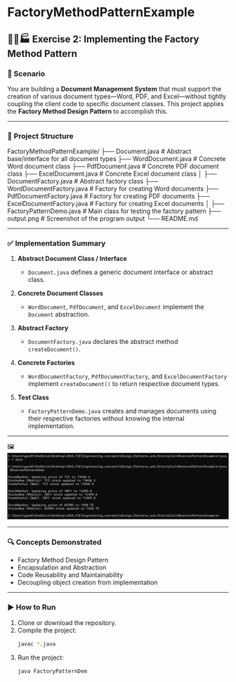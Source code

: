 # FactoryMethodPatternExample

## 🧑‍🏭🏭 Exercise 2: Implementing the Factory Method Pattern

### 📘 Scenario

You are building a **Document Management System** that must support the creation of various document types—Word, PDF, and Excel—without tightly coupling the client code to specific document classes. This project applies the **Factory Method Design Pattern** to accomplish this.

---

### 🧱 Project Structure

FactoryMethodPatternExample/
├── Document.java # Abstract base/interface for all document types
├── WordDocument.java # Concrete Word document class
├── PdfDocument.java # Concrete PDF document class
├── ExcelDocument.java # Concrete Excel document class
│
├── DocumentFactory.java # Abstract factory class
├── WordDocumentFactory.java # Factory for creating Word documents
├── PdfDocumentFactory.java # Factory for creating PDF documents
├── ExcelDocumentFactory.java # Factory for creating Excel documents
│
├── FactoryPatternDemo.java # Main class for testing the factory pattern
├── output.png # Screenshot of the program output
└── README.md



---

### ✅ Implementation Summary

1. **Abstract Document Class / Interface**
   - `Document.java` defines a generic document interface or abstract class.

2. **Concrete Document Classes**
   - `WordDocument`, `PdfDocument`, and `ExcelDocument` implement the `Document` abstraction.

3. **Abstract Factory**
   - `DocumentFactory.java` declares the abstract method `createDocument()`.

4. **Concrete Factories**
   - `WordDocumentFactory`, `PdfDocumentFactory`, and `ExcelDocumentFactory` implement `createDocument()` to return respective document types.

5. **Test Class**
   - `FactoryPatternDemo.java` creates and manages documents using their respective factories without knowing the internal implementation.

---

🖼️ ![Output Screenshot](./output.png)

---

### 🔍 Concepts Demonstrated

- Factory Method Design Pattern
- Encapsulation and Abstraction
- Code Reusability and Maintainability
- Decoupling object creation from implementation

---

### ▶️ How to Run

1. Clone or download the repository.
2. Compile the project:
   ```bash
   javac *.java
3. Run the project:
   ```bash
   java FactoryPatternDem
